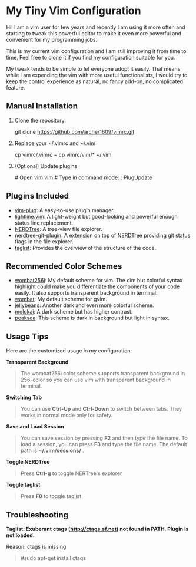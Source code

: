 # My Tiny Vim Configuration

Hi! I am a vim user for few years and recently I am using it more often and starting to tweak this powerful editor to make it even more powerful and convenient for my programming jobs. 

This is my current vim configuration and I am still improving it from time to time. Feel free to clone it if you find my configuration suitable for you.

My tweak tends to be simple to let everyone adopt it easily. That means while I am expending the vim with more useful functionalists, I would try to keep the control experience as natural, no fancy add-on, no complicated feature.

## Manual Installation

1. Clone the repository:

    git clone https://github.com/archer1609/vimrc.git

2. Replace your ~/.vimrc and ~/.vim

    cp vimrc/.vimrc ~
    cp vimrc/vim/* ~/.vim

3. (Optional) Update plugins

    \# Open vim
    vim 
    \# Type in command mode:
    : PlugUpdate

## Plugins Included

* [vim-plug](https://github.com/junegunn/vim-plug): A easy-to-use plugin manager.
* [lightline.vim](https://github.com/itchyny/lightline.vim): A light-weight but good-looking and powerful enough status line replacement.
* [NERDTree](https://github.com/scrooloose/nerdtree): A tree-view file explorer.
* [nerdtree-git-plugin](https://github.com/Xuyuanp/nerdtree-git-plugin): A extension on top of NERDTree providing git status flags in the file explorer.
* [taglist](https://github.com/vim-scripts/taglist.vim): Provides the overview of the structure of the code.

## Recommended Color Schemes

* [wombat256i](https://github.com/dsolstad/vim-wombat256i): My default scheme for vim. The dim but colorful syntax highlight could make you differentiate the components of your code easily. It also supports transparent background in terminal.
* [wombat](https://github.com/vim-scripts/Wombat): My default scheme for gvim.
* [jellybeans](https://github.com/nanotech/jellybeans.vim): Another dark and even more colorful scheme.
* [molokai](https://github.com/tomasr/molokai): A dark scheme but has higher contrast.
* [peaksea](https://github.com/vim-scripts/peaksea): This scheme is dark in background but light in syntax.

## Usage Tips

Here are the customized usage in my configuration:

__Transparent Background__
>The wombat256i color scheme supports transparent background in 256-color so you can use vim with transparent background in terminal.

__Switching Tab__
>You can use __Ctrl-Up__ and __Ctrl-Down__ to switch between tabs. They works in normal mode only for safety.

__Save and Load Session__
>You can save session by pressing __F2__ and then type the file name. To load a session, you can press __F3__ and type the file name. The default path is __~/.vim/sessions/__ .

__Toggle NERDTree__
>Press __Ctrl-g__ to toggle NERTree's explorer

__Toggle taglist__
>Press __F8__ to toggle taglist

## Troubleshooting

__Taglist: Exuberant ctags (http://ctags.sf.net) not found in PATH. Plugin is not loaded.__

Reason: ctags is missing
>  #sudo apt-get install ctags


